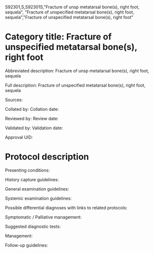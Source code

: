 S92301,S,S92301S,"Fracture of unsp metatarsal bone(s), right foot, sequela", "Fracture of unspecified metatarsal bone(s), right foot, sequela","Fracture of unspecified metatarsal bone(s), right foot"
# Category title: Fracture of unspecified metatarsal bone(s), right foot

Abbreviated description: Fracture of unsp metatarsal bone(s), right foot, sequela

Full description: Fracture of unspecified metatarsal bone(s), right foot, sequela

Sources:

Collated by:
Collation date:

Reviewed by:
Review date:

Validated by:
Validation date:

Approval UID:

# Protocol description

Presenting conditions:

History capture guidelines:

General examination guidelines:

Systemic examination guidelines:

Possible differential diagnoses with links to related protocols:

Symptomatic / Palliative management:

Suggested diagnostic tests:

Management:

Follow-up guidelines:
